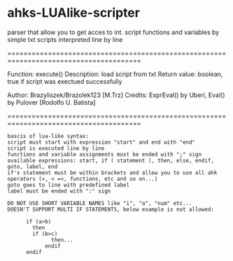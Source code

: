 # ahks-LUAlike-scripter
parser that allow you to get acces to int. script functions and variables by simple txt scripts interpreted line by line

=======================================================================================

 Function:			execute()
 Description:		load script from txt
 Return value:		boolean, true if script was exectued successfully

 Author:			Brazyliszek/Brazolek123 [M.Trz]
 Credits:			ExprEval() by Uberi, Eval() by Pulover [Rodolfo U. Batista]

=======================================================================================

	bascis of lua-like syntax:
	script must start with expression "start" and end with "end"
 	script is executed line by line 
 	functions and variable assignments must be ended with ";" sign
	available expressions: start, if ( statement ), then, else, endif, goto, label, end
 	if's statement must be within brackets and allow you to use all ahk operators (>, < =<, functions, etc and so on...)
	goto goes to line with predefined label
	label must be ended with ":" sign

 	DO NOT USE SHORT VARIABLE NAMES like "i", "a", "num" etc...
 	DOESN'T SUPPORT MULTI IF STATEMENTS, below example is not allowed:

	      if (a>b)
      		then
	  	  	if (b>c)
			  	  then...
			    endif
	      endif

